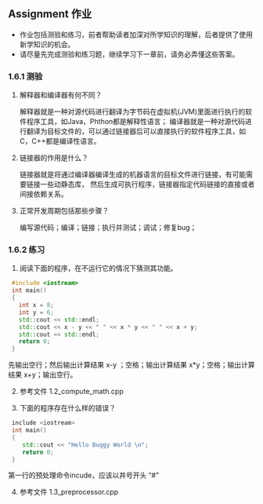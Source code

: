 ## Assignment 作业
- 作业包括测验和练习，前者帮助读者加深对所学知识的理解，后者提供了使用新学知识的机会。
- 请尽量先完成测验和练习题，继续学习下一章前，请务必弄懂这些答案。

### 1.6.1 测验
1. 解释器和编译器有何不同？

    解释器就是一种对源代码进行翻译为字节码在虚拟机(JVM)里面进行执行的软件程序工具，如Java，Phthon都是解释性语言；
    编译器就是一种对源代码进行翻译为目标文件的，可以通过链接器后可以直接执行的软件程序工具，如C，C++都是编译性语言。

2. 链接器的作用是什么？

    链接器就是将通过编译器编译生成的机器语言的目标文件进行链接，有可能需要链接一些动静态库，
    然后生成可执行程序，链接器指定代码链接的直接或者间接依赖关系。
 
3. 正常开发周期包括那些步骤？

    编写源代码；编译；链接；执行并测试；调试；修复bug；
 
### 1.6.2 练习
1. 阅读下面的程序，在不运行它的情况下猜测其功能。
```C++
 #include <iostream>
 int main()
 {
   int x = 8;
   int y = 6;
   std::cout << std::endl;
   std::cout << x - y << " " << x * y << " " << x + y;
   std::cout << std::endl;
   return 0;
 }
```
 
 先输出空行；然后输出计算结果 x-y ；空格；输出计算结果 x*y；空格；输出计算结果 x+y；输出空行。
 
2. 参考文件 1.2_compute_math.cpp
 
3. 下面的程序存在什么样的错误？
```C++
 include <iostream>
 int main()
 {
    std::cout << "Hello Buggy World \n";
    return 0;
 }
 ```
 第一行的预处理命令incude，应该以井号开头 “#"
 
4. 参考文件 1.3_preprocessor.cpp